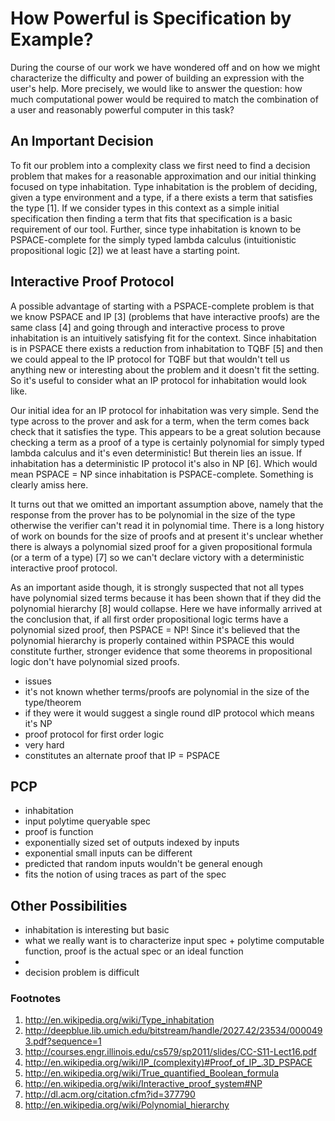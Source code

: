 # How Powerful is Specification by Example?

During the course of our work we have wondered off and on how we might characterize the difficulty and power of building an expression with the user's help. More precisely, we would like to answer the question: how much computational power would be required to match the combination of a user and reasonably powerful computer in this task?

## An Important Decision

To fit our problem into a  complexity class we first need to find a decision problem that makes for a reasonable approximation and our initial thinking focused on type inhabitation. Type inhabitation is the problem of deciding, given a type environment and a type, if a there exists a term that satisfies the type [1]. If we consider types in this context as a simple initial specification then finding a term that fits that specification is a basic requirement of our tool. Further, since type inhabitation is known to be PSPACE-complete for the simply typed lambda calculus (intuitionistic propositional logic [2]) we at least have a starting point.

## Interactive Proof Protocol

A possible advantage of starting with a PSPACE-complete problem is that we know PSPACE and IP [3] (problems that have interactive proofs) are the same class [4] and going through and interactive process to prove inhabitation is an intuitively satisfying fit for the context. Since inhabitation is in PSPACE there exists a reduction from inhabitation to TQBF [5] and then we could appeal to the IP protocol for TQBF but that wouldn't tell us anything new or interesting about the problem and it doesn't fit the setting. So it's useful to consider what an IP protocol for inhabitation would look like.

Our initial idea for an IP protocol for inhabitation was very simple. Send the type across to the prover and ask for a term, when the term comes back check that it satisfies the type. This appears to be a great solution because checking a term as a proof of a type is certainly polynomial for simply typed lambda calculus and it's even deterministic! But therein lies an issue. If inhabitation has a deterministic IP protocol it's also in NP [6]. Which would mean PSPACE = NP since inhabitation is PSPACE-complete. Something is clearly amiss here.

It turns out that we omitted an important assumption above, namely that the response from the prover has to be polynomial in the size of the type otherwise the verifier can't read it in polynomial time. There is a long history of work on bounds for the size of proofs and at present it's unclear whether there is always a polynomial sized proof for a given propositional formula (or a term of a type) [7] so we can't declare victory with a deterministic interactive proof protocol.

As an important aside though, it is strongly suspected that not all types have polynomial sized terms because it has been shown that if they did the polynomial hierarchy [8] would collapse. Here we have informally arrived at the conclusion that, if all first order propositional logic terms have a polynomial sized proof, then PSPACE = NP! Since it's believed that the polynomial hierarchy is properly contained within PSPACE this would constitute further, stronger evidence that some theorems in propositional logic don't have polynomial sized proofs.



- issues
- it's not known whether terms/proofs are polynomial in the size of the type/theorem
- if they were it would suggest a single round dIP protocol which means it's NP
- proof protocol for first order logic
 - very hard
 - constitutes an alternate proof that IP = PSPACE

## PCP

- inhabitation
- input polytime queryable spec
- proof is function
- exponentially sized set of outputs indexed by inputs
- exponential small inputs can be different
- predicted that random inputs wouldn't be general enough
- fits the notion of using traces as part of the spec

## Other Possibilities

- inhabitation is interesting but basic
- what we really want is to characterize
input spec + polytime computable function, proof is the actual spec or an ideal function
-
- decision problem is difficult

### Footnotes

1. http://en.wikipedia.org/wiki/Type_inhabitation
2. http://deepblue.lib.umich.edu/bitstream/handle/2027.42/23534/0000493.pdf?sequence=1
3. http://courses.engr.illinois.edu/cs579/sp2011/slides/CC-S11-Lect16.pdf
4. http://en.wikipedia.org/wiki/IP_(complexity)#Proof_of_IP_.3D_PSPACE
5. http://en.wikipedia.org/wiki/True_quantified_Boolean_formula
6. http://en.wikipedia.org/wiki/Interactive_proof_system#NP
7. http://dl.acm.org/citation.cfm?id=377790
8. http://en.wikipedia.org/wiki/Polynomial_hierarchy
